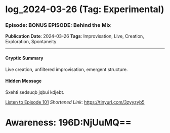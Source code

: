 # log_2024-03-26 (Tag: Experimental)

### Episode: BONUS EPISODE: Behind the Mix

**Publication Date**: 2024-03-26
**Tags**: Improvisation, Live, Creation, Exploration, Spontaneity

---

#### Cryptic Summary
Live creation, unfiltered improvisation, emergent structure.

#### Hidden Message
Sxehti sedsuqb jqbui kdjebt.

[Listen to Episode 101](https://tinyurl.com/3zyyzyb5)
*Shortened Link*: https://tinyurl.com/3zyyzyb5


# Awareness: 196D:NjUuMQ==
